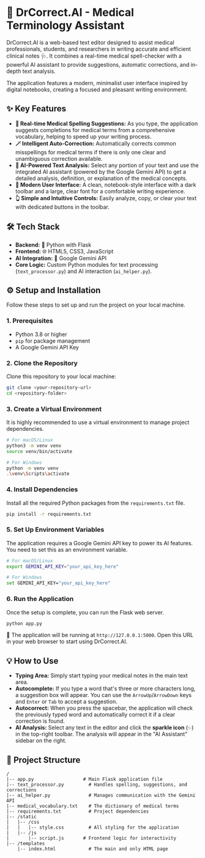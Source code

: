
# 🧠 DrCorrect.AI - Medical Terminology Assistant

DrCorrect.AI is a web-based text editor designed to assist medical professionals, students, and researchers in writing accurate and efficient clinical notes 🩺. It combines a real-time medical spell-checker with a powerful AI assistant to provide suggestions, automatic corrections, and in-depth text analysis.

The application features a modern, minimalist user interface inspired by digital notebooks, creating a focused and pleasant writing environment.

## ✨ Key Features

  - **📝 Real-time Medical Spelling Suggestions:** As you type, the application suggests completions for medical terms from a comprehensive vocabulary, helping to speed up your writing process.
  - **🪄 Intelligent Auto-Correction:** Automatically corrects common misspellings for medical terms if there is only one clear and unambiguous correction available.
  - **🤖 AI-Powered Text Analysis:** Select any portion of your text and use the integrated AI assistant (powered by the Google Gemini API) to get a detailed analysis, definition, or explanation of the medical concepts.
  - **🎨 Modern User Interface:** A clean, notebook-style interface with a dark toolbar and a large, clear font for a comfortable writing experience.
  - **👆 Simple and Intuitive Controls:** Easily analyze, copy, or clear your text with dedicated buttons in the toolbar.

## 🛠️ Tech Stack

  - **Backend:** 🐍 Python with Flask
  - **Frontend:** 🌐 HTML5, CSS3, JavaScript
  - **AI Integration:** 🤖 Google Gemini API
  - **Core Logic:** Custom Python modules for text processing (`text_processor.py`) and AI interaction (`ai_helper.py`).

## ⚙️ Setup and Installation

Follow these steps to set up and run the project on your local machine.

### 1\. Prerequisites

  - Python 3.8 or higher
  - `pip` for package management
  - A Google Gemini API Key

### 2\. Clone the Repository

Clone this repository to your local machine:

```bash
git clone <your-repository-url>
cd <repository-folder>
```

### 3\. Create a Virtual Environment

It is highly recommended to use a virtual environment to manage project dependencies.

```bash
# For macOS/Linux
python3 -m venv venv
source venv/bin/activate

# For Windows
python -m venv venv
.\venv\Scripts\activate
```

### 4\. Install Dependencies

Install all the required Python packages from the `requirements.txt` file.

```bash
pip install -r requirements.txt
```

### 5\. Set Up Environment Variables

The application requires a Google Gemini API key to power its AI features. You need to set this as an environment variable.

```bash
# For macOS/Linux
export GEMINI_API_KEY="your_api_key_here"

# For Windows
set GEMINI_API_KEY="your_api_key_here"
```

### 6\. Run the Application

Once the setup is complete, you can run the Flask web server.

```bash
python app.py
```

🚀 The application will be running at `http://127.0.0.1:5000`. Open this URL in your web browser to start using DrCorrect.AI.

## 💡 How to Use

  - **Typing Area:** Simply start typing your medical notes in the main text area.
  - **Autocomplete:** If you type a word that's three or more characters long, a suggestion box will appear. You can use the `ArrowUp`/`ArrowDown` keys and `Enter` or `Tab` to accept a suggestion.
  - **Autocorrect:** When you press the spacebar, the application will check the previously typed word and automatically correct it if a clear correction is found.
  - **AI Analysis:** Select any text in the editor and click the **sparkle icon** (`✨`) in the top-right toolbar. The analysis will appear in the "AI Assistant" sidebar on the right.

## 📁 Project Structure

```
/
|-- app.py                  # Main Flask application file
|-- text_processor.py         # Handles spelling, suggestions, and corrections
|-- ai_helper.py              # Manages communication with the Gemini API
|-- medical_vocabulary.txt    # The dictionary of medical terms
|-- requirements.txt          # Project dependencies
|-- /static
|   |-- /css
|   |   |-- style.css         # All styling for the application
|   |-- /js
|       |-- script.js       # Frontend logic for interactivity
|-- /templates
    |-- index.html            # The main and only HTML page
```
